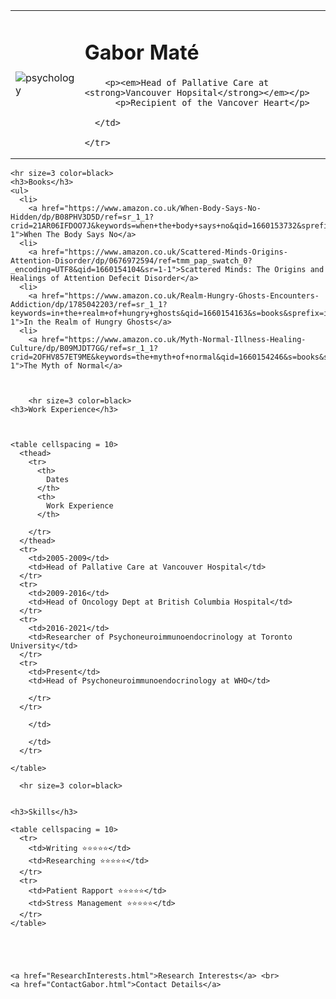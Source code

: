 
<html lang="en">

<head>
  <meta charset="UTF-8">
  <meta name="viewport" content="width=device-width, initial-scale=1.0">
  <meta http-equiv="X-UA-Compatible" content="ie=edge">
  <title>Document</title>
</head>

<body>
  <table cellspacing = 20>
    <tr>
      <td><img src="https://upload.wikimedia.org/wikipedia/commons/8/86/Gabor_Mat%C3%A9_-_01_%28cropped%29.jpeg" alt="psychology"> </td>
      <td>  <h1> Gabor Maté </h1>

        <p><em>Head of Pallative Care at <strong>Vancouver Hopsital</strong></em></p>
          <p>Recipient of the Vancover Heart</p>

      </td>

    </tr>
  </table>

    <hr size=3 color=black>
    <h3>Books</h3>
    <ul>
      <li>
        <a href="https://www.amazon.co.uk/When-Body-Says-No-Hidden/dp/B08PHV3D5D/ref=sr_1_1?crid=21AR06IFDOO7J&keywords=when+the+body+says+no&qid=1660153732&sprefix=when+the+body+says+no%2Caps%2C70&sr=8-1">When The Body Says No</a>
      <li>
        <a href="https://www.amazon.co.uk/Scattered-Minds-Origins-Attention-Disorder/dp/0676972594/ref=tmm_pap_swatch_0?_encoding=UTF8&qid=1660154104&sr=1-1">Scattered Minds: The Origins and Healings of Attention Defecit Disorder</a>
      <li>
        <a href="https://www.amazon.co.uk/Realm-Hungry-Ghosts-Encounters-Addiction/dp/1785042203/ref=sr_1_1?keywords=in+the+realm+of+hungry+ghosts&qid=1660154163&s=books&sprefix=in+the+rea%2Cstripbooks%2C68&sr=1-1">In the Realm of Hungry Ghosts</a>
      <li>
        <a href="https://www.amazon.co.uk/Myth-Normal-Illness-Healing-Culture/dp/B09MJDT7GG/ref=sr_1_1?crid=2OFHV857ET9ME&keywords=the+myth+of+normal&qid=1660154246&s=books&sprefix=the+myth+of+normal%2Cstripbooks%2C67&sr=1-1">The Myth of Normal</a>

    

        <hr size=3 color=black>
    <h3>Work Experience</h3>



    <table cellspacing = 10>
      <thead>
        <tr>
          <th>
            Dates
          </th>
          <th>
            Work Experience
          </th>

        </tr>
      </thead>
      <tr>
        <td>2005-2009</td>
        <td>Head of Pallative Care at Vancouver Hospital</td>
      </tr>
      <tr>
        <td>2009-2016</td>
        <td>Head of Oncology Dept at British Columbia Hospital</td>
      </tr>
      <tr>
        <td>2016-2021</td>
        <td>Researcher of Psychoneuroimmunoendocrinology at Toronto University</td>
      </tr>
      <tr>
        <td>Present</td>
        <td>Head of Psychoneuroimmunoendocrinology at WHO</td>

        </tr>
      </tr>

        </td>

        </td>
      </tr>

    </table>

      <hr size=3 color=black>


    <h3>Skills</h3>

    <table cellspacing = 10>
      <tr>
        <td>Writing ⭐️⭐️⭐️⭐️⭐️</td>
        <td>Researching ⭐️⭐️⭐️⭐️⭐️</td>
      </tr>
      <tr>
        <td>Patient Rapport ⭐️⭐️⭐️⭐️⭐️</td>
        <td>Stress Management ⭐️⭐️⭐️⭐️⭐️</td>
      </tr>
    </table>





    <a href="ResearchInterests.html">Research Interests</a> <br>
    <a href="ContactGabor.html">Contact Details</a>

